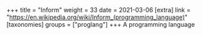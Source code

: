 +++
title = "Inform"
weight = 33
date = 2021-03-06
[extra]
link = "https://en.wikipedia.org/wiki/Inform_(programming_language)"
[taxonomies]
groups = ["proglang"]
+++
A programming language

